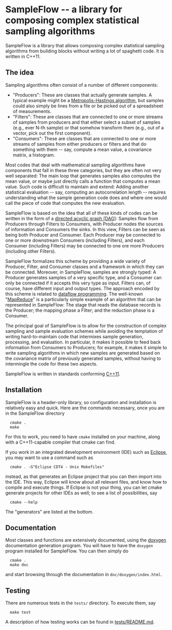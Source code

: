 SampleFlow -- a library for composing complex statistical sampling algorithms
=============================================================================

SampleFlow is a library that allows composing complex statistical sampling
algorithms from building blocks without writing a lot of spaghetti
code. It is written in C++11.


## The idea

Sampling algorithms often consist of a number of different components:

* "Producers": These are classes that actually generate
  samples. A typical example might be a [Metropolis-Hastings
  algorithm](https://en.wikipedia.org/wiki/Metropolis%E2%80%93Hastings_algorithm),
  but samples could also simply be lines from a file or be picked out
  of a spreadsheet of measurements.
* "Filters": These are classes that are connected to one or more
  streams of samples from producers and that either select a subset of
  samples (e.g., ever N-th sample) or that somehow transform them
  (e.g., out of a vector, pick out the first component).
* "Consumers": These are classes that are connected to one or more
  streams of samples from either producers or filters and that do
  something with them -- say, compute a mean value, a covariance
  matrix, a histogram.

Most codes that deal with mathematical sampling algorithms have
components that fall in these three categories, but they are often not
very well separated: The main loop that generates samples also
computes the mean value, or maybe just directly calls a function that
computes a mean value. Such code is difficult to maintain and extend:
Adding another statistical evaluation -- say, computing an
autocorrelation length -- requires understanding what the sample
generation code does and where one would call the piece of code that
computes the new evaluation.

SampleFlow is based on the idea that all of these kinds of codes can
be written in the form of a [directed acyclic graph
(DAG)](https://en.wikipedia.org/wiki/Directed_acyclic_graph): Samples
flow from Producers through Filters to Consumers, with Producer nodes
the sources of information and Consumers the sinks. In this view,
Filters can be seen as being both Producer and Consumer. Each Producer
may be connected to one or more downstream Consumers (including
Filters), and each Consumer (including Filters) may be connected to
one ore more Producers (including other Filters).

SampleFlow formalizes this scheme by providing a wide variety of
Producer, Filter, and Consumer classes and a framework in which they
can be connected. Moreover, in SampleFlow, samples are strongly typed:
A Producer generates samples of a very specific type, and a Consumer
can only be connected if it accepts this very type as input. Filters
can, of course, have different input and output types. The approach
encoded by this scheme is related to [dataflow
programming](https://en.wikipedia.org/wiki/Dataflow). The well-known
"[MapReduce](https://en.wikipedia.org/wiki/MapReduce)" is a particularly
simple example of an algorithm that can be represented in SampleFlow:
The stage that reads the database records is the Producer; the mapping
phase a Filter; and the reduction phase is a Consumer.

The principal goal of SampleFlow is to allow for the construction of
complex sampling and sample evaluation schemes while avoiding the
temptation of writing hard-to-maintain code that intermixes sample
generation, processing, and evaluation. In particular, it makes it
possible to feed back information from Consumers to Producers; for
example, it makes it simple to write sampling algorithms in which new
samples are generated based on the covariance matrix of previously
generated samples, without having to intermingle the code for these
two aspects.

SampleFlow is written in standards conforming
[C++11](https://en.wikipedia.org/wiki/C%2B%2B11).


## Installation

SampleFlow is a header-only library, so configuration and installation
is relatively easy and quick. Here are the commands necessary, once
you are in the SampleFlow directory

```
  cmake .
  make
```

For this to work, you need to have `cmake` installed on your machine,
along with a C++11-capable compiler that cmake can find.

If you work in an integrated development environment (IDE) such as
[Eclipse](https://www.eclipse.org/), you may want to use a command
such as

```
  cmake . -G"Eclipse CDT4 - Unix Makefiles"
```
instead, as that generates an Eclipse project that you can then import
into the IDE. This way, Eclipse will know about all relevant files,
and know how to compile and execute things. If Eclipse is not your
thing, you can let cmake generate projects for other IDEs as well; to
see a list of possibilities, say

```
  cmake --help
```

The "generators" are listed at the bottom.



## Documentation

Most classes and functions are extensively documented, using the
[doxygen](http://www.doxygen.nl/) documentation generation
program. You will have to have the `doxygen` program installed for
SampleFlow. You can then simply do

```
  cmake .
  make doc
```

and start browsing through the documentation in `doc/doxygen/index.html`.



## Testing

There are numerous tests in the `tests/` directory. To execute them,
say

```
  make test
```

A description of how testing works can be found in
[tests/README.md](tests/README.md).
